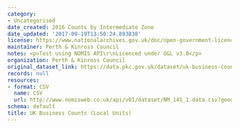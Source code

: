 ```yaml
---
category:
- Uncategorised
date_created: 2016 Counts by Intermediate Zone
date_updated: '2017-09-19T13:50:24.893838'
license: https://www.nationalarchives.gov.uk/doc/open-government-licence/version/3/
maintainer: Perth & Kinross Council
notes: <p>Test using NOMIS API\r\nLicenced under OGL v3.0</p>
organization: Perth & Kinross Council
original_dataset_link: https://data.pkc.gov.uk/dataset/uk-business-counts-local-units
records: null
resources:
- format: CSV
  name: CSV
  url: http://www.nomisweb.co.uk/api/v01/dataset/NM_141_1.data.csv?geography=973079520,973079539,973079516,973079540...973079542,973079522,973079525,973079532,973079517,973079538,973079518,973079519,973079536,973079533,973079521,973079535,973079528,973079537,973079513,973079527,973079544,973079514,973079523,973079530,973079515,973079531,973079529,973079545,973079512,973079546,973079534,973079543,973079524,973079526&date=latest&industry=37748736&employment_sizeband=0,10,20,30,40&legal_status=0,10,20&measures=20100&select=date_name,geography_name,geography_code,employment_sizeband_name,legal_status_name,obs_value
schema: default
title: UK Business Counts (Local Units)
---
```

